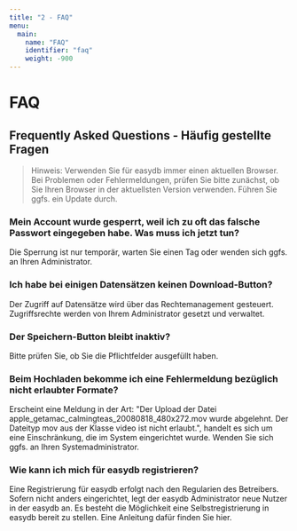 ```yaml
---
title: "2 - FAQ"
menu:
  main:
    name: "FAQ"
    identifier: "faq"
    weight: -900
---
```

# FAQ

## Frequently Asked Questions - Häufig gestellte Fragen

> Hinweis: Verwenden Sie für easydb immer einen aktuellen Browser. Bei Problemen oder Fehlermeldungen, prüfen Sie bitte zunächst, ob Sie Ihren Browser in der aktuellsten Version verwenden. Führen Sie ggfs. ein Update durch.

### Mein Account wurde gesperrt, weil ich zu oft das falsche Passwort eingegeben habe. Was muss ich jetzt tun?

Die Sperrung ist nur temporär, warten Sie einen Tag oder wenden sich ggfs. an Ihren Administrator.

### Ich habe bei einigen Datensätzen keinen Download-Button?

Der Zugriff auf Datensätze wird über das Rechtemanagement gesteuert. Zugriffsrechte werden von Ihrem Administrator gesetzt und verwaltet.

### Der Speichern-Button bleibt inaktiv?

Bitte prüfen Sie, ob Sie die Pflichtfelder ausgefüllt haben.

### Beim Hochladen bekomme ich eine Fehlermeldung bezüglich nicht erlaubter Formate?

Erscheint eine Meldung in der Art: "Der Upload der Datei apple_getamac_calmingteas_20080818_480x272.mov wurde abgelehnt. Der Dateityp mov aus der Klasse video ist nicht erlaubt.", handelt es sich um eine Einschränkung, die im System eingerichtet wurde. Wenden Sie sich ggfs. an Ihren Systemadministrator.

### Wie kann ich mich für easydb registrieren?

Eine Registrierung für easydb erfolgt nach den Regularien des Betreibers. Sofern nicht anders eingerichtet, legt der easydb Administrator neue Nutzer in der easydb an. Es besteht die Möglichkeit eine Selbstregistrierung in easydb bereit zu stellen. Eine Anleitung dafür finden Sie hier.
